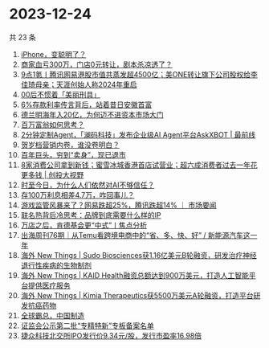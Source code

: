 # 2023-12-24

共 23 条

<!-- BEGIN 36KR -->
<!-- 最后更新时间 2023-12-24 05:02:22 +0800 -->
1. [iPhone，变聪明了？](https://36kr.com/p/2571736982855817)
1. [商家血亏300万，门店0元转让，剧本杀凉透了？](https://36kr.com/p/2571805471745417)
1. [9点1氪丨腾讯网易港股市值共蒸发超4500亿；美ONE转让旗下公司股权给李佳琦母亲；天涯创始人称2024年重启](https://36kr.com/p/2572630260278914)
1. [00后不惯着「美丽刑具」](https://36kr.com/p/2571714562598537)
1. [6%存款利率传言背后，站着昔日安徽首富](https://36kr.com/p/2571783738598784)
1. [德兰明海年入20亿，为何迈不进资本市场大门](https://36kr.com/p/2571778809603718)
1. [百万富翁如何思考？](https://36kr.com/p/2498060421896322)
1. [2分钟定制Agent，「澜码科技」发布企业级AI Agent平台AskXBOT | 最前线](https://36kr.com/p/2570224293930373)
1. [贺岁档营销内卷，谁没卷明白？](https://36kr.com/p/2571728573605256)
1. [百年巨头，穷到“卖身”，现已退市](https://36kr.com/p/2571744698705543)
1. [8家消费公司拿到新钱；蜜雪冰城香港首店试营业；超六成消费者过去一年花更多钱 | 创投大视野](https://36kr.com/p/2572753705477509)
1. [时至今日，为什么人们依然对AI不够信任？](https://36kr.com/p/2572578811831686)
1. [存100万利息相差4.7万，咋回事儿？](https://36kr.com/p/2571771840488835)
1. [游戏监管风暴来了？网易跌超25%，腾讯跌超14% ｜ 市场要闻](https://36kr.com/p/2571607351944576)
1. [联名热背后冷思考：品牌到底需要什么样的IP](https://36kr.com/p/2571700074079622)
1. [万店之后，肯德基会更“中式”丨焦点分析](https://36kr.com/p/2567259605820801)
1. [出海周刊76期｜从Temu看跨境电商中的“省、多、快、好” / 新能源汽车这一年](https://36kr.com/p/2571858773698179)
1. [海外 New Things | Sudo Biosciences获1.16亿美元B轮融资，研发治疗神经退行性疾病的生物制剂](https://36kr.com/p/2570157157098880)
1. [海外 New Things | KAID Health融资总额达到900万美元，打造人工智能平台提供医疗服务](https://36kr.com/p/2567630216291972)
1. [海外 New Things | Kimia Therapeutics获5500万美元A轮融资，打造平台研发抗癌药物](https://36kr.com/p/2570153825412481)
1. [全球霸总，中国制造](https://36kr.com/p/2572553099093381)
1. [证监会公示第二批“专精特新”专板备案名单](https://36kr.com/p/2572621831480961)
1. [捷众科技北交所IPO发行价9.34元/股，发行市盈率16.98倍](https://36kr.com/p/2571838201734529)
<!-- END 36KR -->